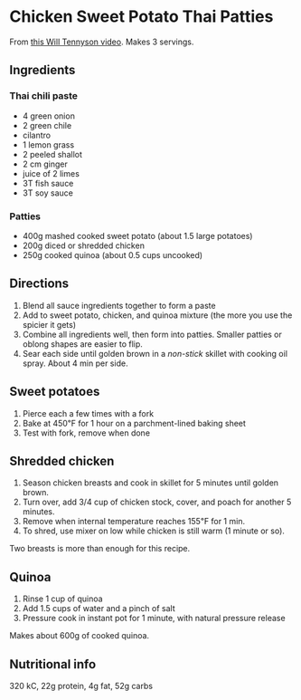 # Chicken Sweet Potato Thai Patties

From [this Will Tennyson video](https://youtu.be/LYrVC671_yU?si=aDxTRX9hmvAIbnp7). Makes 3 servings.

## Ingredients

### Thai chili paste
* 4 green onion
* 2 green chile
* cilantro
* 1 lemon grass
* 2 peeled shallot
* 2 cm ginger
* juice of 2 limes
* 3T fish sauce
* 3T soy sauce

### Patties
* 400g mashed cooked sweet potato (about 1.5 large potatoes)
* 200g diced or shredded chicken
* 250g cooked quinoa (about 0.5 cups uncooked)

## Directions
1. Blend all sauce ingredients together to form a paste
2. Add to sweet potato, chicken, and quinoa mixture (the more you use the spicier it gets)
3. Combine all ingredients well, then form into patties. Smaller patties or oblong shapes are easier to flip.
4. Sear each side until golden brown in a *non-stick* skillet with cooking oil spray. About 4 min per side.

## Sweet potatoes
1. Pierce each a few times with a fork
2. Bake at 450℉ for 1 hour on a parchment-lined baking sheet
3. Test with fork, remove when done

## Shredded chicken
1. Season chicken breasts and cook in skillet for 5 minutes until golden brown.
2. Turn over, add 3/4 cup of chicken stock, cover, and poach for another 5 minutes.
3. Remove when internal temperature reaches 155℉ for 1 min.
4. To shred, use mixer on low while chicken is still warm (1 minute or so).

Two breasts is more than enough for this recipe.

## Quinoa
1. Rinse 1 cup of quinoa
2. Add 1.5 cups of water and a pinch of salt
2. Pressure cook in instant pot for 1 minute, with natural pressure release

Makes about 600g of cooked quinoa.

## Nutritional info
320 kC, 22g protein, 4g fat, 52g carbs
